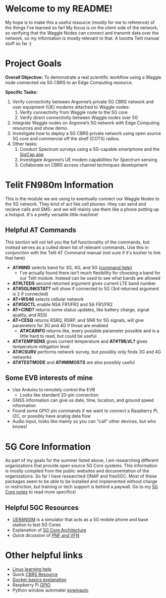 # Welcome to my README! 
My hope is to make this a useful resource (mostly for me to reference) of the things I've learned so far! My focus is on the client side of the network, so verifying that the Waggle Nodes can connect and transmit data over the network, so my information is mostly relevant to that. A loootta Telit manual stuff so far :)
# Project Goals
**Overall Objective:** To demonstrate a real scientific workflow using a Waggle node connected via 5G CBRS to an Edge Computing resource.

**Specific Tasks:**

1. Verify connectivity between Argonne’s private 5G CBRS network and user equipment (UE) modems attached to Waggle nodes:
    1. Verify connectivity from Waggle node to the 5G core
    2. Verify direct connectivity between Waggle nodes over 5G
2. Integrate Waggle nodes on Argonne’s 5G network with Edge Computing resources and show demo.
3. Investigate how to deploy a 5G CBRS private network using open source 5G core and commercial off the shelf (COTS) radios.
4. Other tasks:
    1. Conduct Spectrum surveys using a 5G-capable smartphone and the [SigCap app](https://people.cs.uchicago.edu/~muhiqbalcr/sigcap/)
    2. Investigate Argonne’s UE modem capabilities for Spectrum sensing
    3. Collaborate on CBRS access channel techniques development

# Telit FN980m Information
This is the module we are using to eventually connect our Waggle Nodes to the 5G network. They kind of act like cell phones -they can send and recieve calls and SMS- and we will mainly use them like a phone putting up a hotspot. It's a pretty versatile little machine!
## Helpful AT Commands
This section will not tell you the full functionality of the commands, but instead serves as a culled down list of relevant commands. Use this in conjunction with the Telit AT Command manual (not sure if it's kosher to link that here)
- **AT#BND** selects band for 3G, 4G, and 5G [(command help)](https://techship.com/faq/how-to-use-atbnd-to-select-active-bands-on-telit-modules/)
  - I've actually found there isn't much flexibility for choosing a band for our Telit module. Instead can be used to see what bands are allowed
- **AT#LTEDS** second returned argument gives current LTE band number
- **AT#5GLINKSTAT?** will show if connected to 5G (3rd returned argument is 2 if connected)
- **AT+WS46** selects cellular network 
- **AT#5GCTL** enable NSA FR1/FR2 and SA FR1/FR2 
- **AT+CIND?** returns some status updates, like battery charge, signal quality, and RSSI 
- **AT+CESQ** returns RSRQ, RSRP, and SNR for 5G signals, will give parameters for 3G and 4G if those are enabled 
  - **AT#CAINFO** returns like, every possible parameter possible and is a little hard to read, but could be useful
- **AT#TEMPSENS** gives current temperature and **AT#TMLVL?** gives temperature mitigation level 
- **AT#CSURV** performs network survey, but possibly only finds 3G and 4G networks 
- **AT#TESTMODE** and **AT#MIMOSTS** are also possibly useful 
## Some EVB interests of mine
  - Use Arduino to remotely control the EVB
    - Looks like standard 20-pin connection
  - GNSS information can give us date, time, location, and ground speed information
  - Found some GPIO pin commands if we want to connect a Raspberry Pi, I2C, or possibly have analog data flow
  - Audio input, looks like mainly so you can "call" other devices, but who knows!

# 5G Core Information
As part of my goals for the summer listed above, I am researching different organizations that provide open source 5G Core systems. This information is mostly compiled from the public websites and documentation of the organizations. So far I have researched ONAP and free5GC. Most of these packages seem to be able to be installed and implemented without charge or restriction, but training or tech support is behind a paywall. Go to my [5G Core notes](https://github.com/waggle-sensor/summer2022/blob/main/snead/5G-Core.md#5g-core-information) to read more specifics!

## Helpful 5GC Resources
- [UERANSIM](https://github.com/aligungr/UERANSIM) is a simulator that acts as a 5G mobile phone and base station to test 5G Cores 
- Explanation of [5G Core Architecture](https://www.digi.com/blog/post/5g-network-architecture)
- Quick dicussion of [PNF and VFN](https://www.linkedin.com/pulse/technology-analogy-physical-virtual-network-functions-milind-kulkarni/)

# Other helpful links
- [Linux learning help](https://linuxjourney.com/)
- Quick [CBRS Resource](https://www.fiercewireless.com/private-wireless/what-cbrs)
- [Docker basics explanation](https://yannmjl.medium.com/what-is-docker-in-simple-english-a24e8136b90b#:~:text=Docker%20is%20a%20tool%20designed,all%20out%20as%20one%20package.)
- Raspberry Pi [GPIO](https://www.tomshardware.com/reviews/raspberry-pi-gpio-pinout,6122.html)
- Python window automater [pywinauto](https://pywinauto.readthedocs.io/en/latest/getting_started.html)
